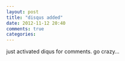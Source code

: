 ```yaml
---
layout: post
title: "disqus added"
date: 2012-11-12 20:40
comments: true
categories: 
---
```


just activated diqus for comments. go crazy...
